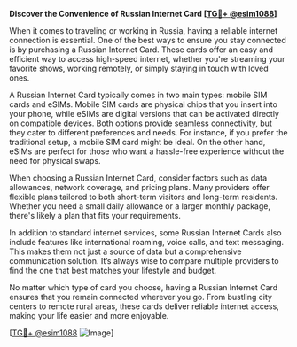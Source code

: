 **Discover the Convenience of Russian Internet Card [[TG💪+ @esim1088](https://t.me/s/esim1088)]**

When it comes to traveling or working in Russia, having a reliable internet connection is essential. One of the best ways to ensure you stay connected is by purchasing a Russian Internet Card. These cards offer an easy and efficient way to access high-speed internet, whether you're streaming your favorite shows, working remotely, or simply staying in touch with loved ones.

A Russian Internet Card typically comes in two main types: mobile SIM cards and eSIMs. Mobile SIM cards are physical chips that you insert into your phone, while eSIMs are digital versions that can be activated directly on compatible devices. Both options provide seamless connectivity, but they cater to different preferences and needs. For instance, if you prefer the traditional setup, a mobile SIM card might be ideal. On the other hand, eSIMs are perfect for those who want a hassle-free experience without the need for physical swaps.

When choosing a Russian Internet Card, consider factors such as data allowances, network coverage, and pricing plans. Many providers offer flexible plans tailored to both short-term visitors and long-term residents. Whether you need a small daily allowance or a larger monthly package, there's likely a plan that fits your requirements.

In addition to standard internet services, some Russian Internet Cards also include features like international roaming, voice calls, and text messaging. This makes them not just a source of data but a comprehensive communication solution. It’s always wise to compare multiple providers to find the one that best matches your lifestyle and budget.

No matter which type of card you choose, having a Russian Internet Card ensures that you remain connected wherever you go. From bustling city centers to remote rural areas, these cards deliver reliable internet access, making your life easier and more enjoyable.

[[TG💪+ @esim1088](https://t.me/s/esim1088) ![Image](https://i.postimg.cc/Y0z9fWf4/image.png)]